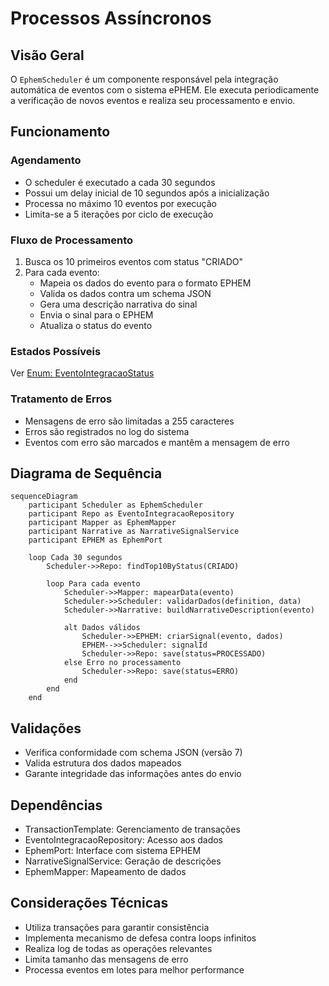 # Processos Assíncronos

## Visão Geral

O `EphemScheduler` é um componente responsável pela integração automática de eventos com o sistema ePHEM. Ele executa periodicamente a verificação de novos eventos e realiza seu processamento e envio.

## Funcionamento

### Agendamento
- O scheduler é executado a cada 30 segundos
- Possui um delay inicial de 10 segundos após a inicialização
- Processa no máximo 10 eventos por execução
- Limita-se a 5 iterações por ciclo de execução

### Fluxo de Processamento
1. Busca os 10 primeiros eventos com status "CRIADO"
2. Para cada evento:
   - Mapeia os dados do evento para o formato EPHEM
   - Valida os dados contra um schema JSON
   - Gera uma descrição narrativa do sinal
   - Envia o sinal para o EPHEM
   - Atualiza o status do evento

### Estados Possíveis

Ver [Enum: EventoIntegracaoStatus](./02-modelagem.md#enum-eventointegracaostatus)

### Tratamento de Erros
- Mensagens de erro são limitadas a 255 caracteres
- Erros são registrados no log do sistema
- Eventos com erro são marcados e mantêm a mensagem de erro

## Diagrama de Sequência

```mermaid
sequenceDiagram
    participant Scheduler as EphemScheduler
    participant Repo as EventoIntegracaoRepository
    participant Mapper as EphemMapper
    participant Narrative as NarrativeSignalService
    participant EPHEM as EphemPort
    
    loop Cada 30 segundos
        Scheduler->>Repo: findTop10ByStatus(CRIADO)
        
        loop Para cada evento
            Scheduler->>Mapper: mapearData(evento)
            Scheduler->>Scheduler: validarDados(definition, data)
            Scheduler->>Narrative: buildNarrativeDescription(evento)
            
            alt Dados válidos
                Scheduler->>EPHEM: criarSignal(evento, dados)
                EPHEM-->>Scheduler: signalId
                Scheduler->>Repo: save(status=PROCESSADO)
            else Erro no processamento
                Scheduler->>Repo: save(status=ERRO)
            end
        end
    end
```

## Validações
- Verifica conformidade com schema JSON (versão 7)
- Valida estrutura dos dados mapeados
- Garante integridade das informações antes do envio

## Dependências
- TransactionTemplate: Gerenciamento de transações
- EventoIntegracaoRepository: Acesso aos dados
- EphemPort: Interface com sistema EPHEM
- NarrativeSignalService: Geração de descrições
- EphemMapper: Mapeamento de dados

## Considerações Técnicas
- Utiliza transações para garantir consistência
- Implementa mecanismo de defesa contra loops infinitos
- Realiza log de todas as operações relevantes
- Limita tamanho das mensagens de erro
- Processa eventos em lotes para melhor performance